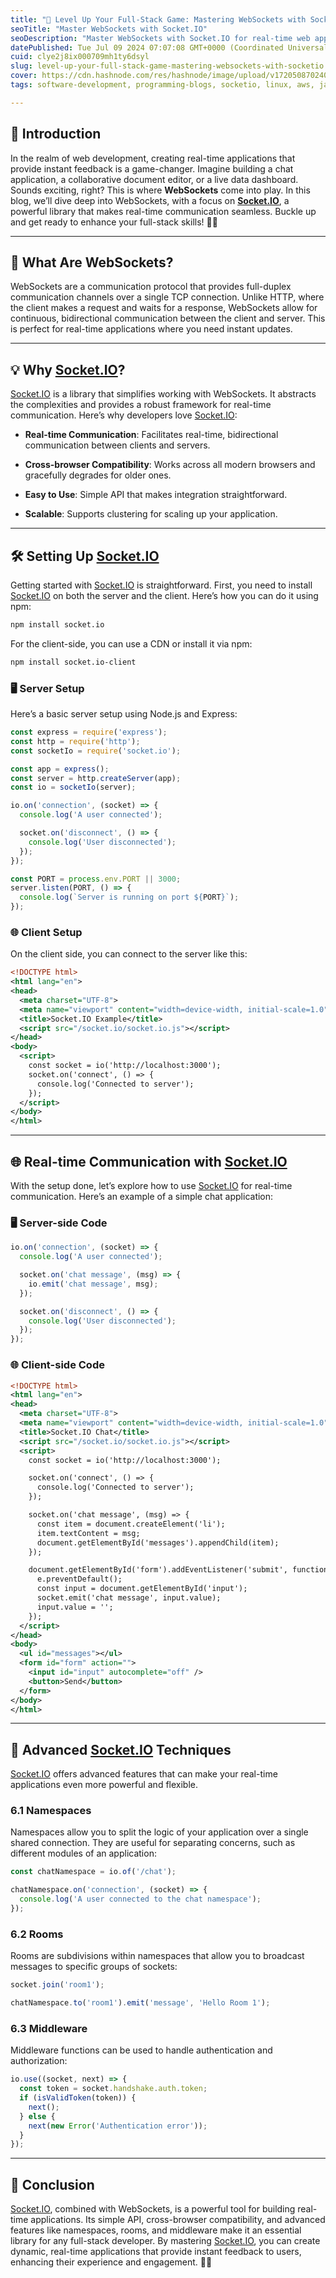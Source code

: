 ```yaml
---
title: "🚀 Level Up Your Full-Stack Game: Mastering WebSockets with Socket.IO"
seoTitle: "Master WebSockets with Socket.IO"
seoDescription: "Master WebSockets with Socket.IO for real-time web apps; learn setup, real-time communication, and advanced full-stack development techniques. 🚀✨"
datePublished: Tue Jul 09 2024 07:07:08 GMT+0000 (Coordinated Universal Time)
cuid: clye2j8ix000709mh1ty6dsyl
slug: level-up-your-full-stack-game-mastering-websockets-with-socketio
cover: https://cdn.hashnode.com/res/hashnode/image/upload/v1720508702406/2737188d-fea2-496f-bf31-de4cbaa4da0f.webp
tags: software-development, programming-blogs, socketio, linux, aws, javascript, python, web-development, react-native, vuejs, webdev, reactjs, devops, beginners, frontend-development

---
```


## 🌟 Introduction

In the realm of web development, creating real-time applications that provide instant feedback is a game-changer. Imagine building a chat application, a collaborative document editor, or a live data dashboard. Sounds exciting, right? This is where **WebSockets** come into play. In this blog, we’ll dive deep into WebSockets, with a focus on [**Socket.IO**](http://Socket.IO), a powerful library that makes real-time communication seamless. Buckle up and get ready to enhance your full-stack skills! 🚀✨

---

## 🤔 What Are WebSockets?

WebSockets are a communication protocol that provides full-duplex communication channels over a single TCP connection. Unlike HTTP, where the client makes a request and waits for a response, WebSockets allow for continuous, bidirectional communication between the client and server. This is perfect for real-time applications where you need instant updates.

---

## 💡 Why [Socket.IO](http://Socket.IO)?

[Socket.IO](http://Socket.IO) is a library that simplifies working with WebSockets. It abstracts the complexities and provides a robust framework for real-time communication. Here’s why developers love [Socket.IO](http://Socket.IO):

* **Real-time Communication**: Facilitates real-time, bidirectional communication between clients and servers.
    
* **Cross-browser Compatibility**: Works across all modern browsers and gracefully degrades for older ones.
    
* **Easy to Use**: Simple API that makes integration straightforward.
    
* **Scalable**: Supports clustering for scaling up your application.
    

---

## 🛠️ Setting Up [Socket.IO](http://Socket.IO)

Getting started with [Socket.IO](http://Socket.IO) is straightforward. First, you need to install [Socket.IO](http://Socket.IO) on both the server and the client. Here’s how you can do it using npm:

```bash
npm install socket.io
```

For the client-side, you can use a CDN or install it via npm:

```bash
npm install socket.io-client
```

### 🖥️ Server Setup

Here’s a basic server setup using Node.js and Express:

```javascript
const express = require('express');
const http = require('http');
const socketIo = require('socket.io');

const app = express();
const server = http.createServer(app);
const io = socketIo(server);

io.on('connection', (socket) => {
  console.log('A user connected');

  socket.on('disconnect', () => {
    console.log('User disconnected');
  });
});

const PORT = process.env.PORT || 3000;
server.listen(PORT, () => {
  console.log(`Server is running on port ${PORT}`);
});
```

### 🌐 Client Setup

On the client side, you can connect to the server like this:

```xml
<!DOCTYPE html>
<html lang="en">
<head>
  <meta charset="UTF-8">
  <meta name="viewport" content="width=device-width, initial-scale=1.0">
  <title>Socket.IO Example</title>
  <script src="/socket.io/socket.io.js"></script>
</head>
<body>
  <script>
    const socket = io('http://localhost:3000');
    socket.on('connect', () => {
      console.log('Connected to server');
    });
  </script>
</body>
</html>
```

---

## 🌐 Real-time Communication with [Socket.IO](http://Socket.IO)

With the setup done, let’s explore how to use [Socket.IO](http://Socket.IO) for real-time communication. Here’s an example of a simple chat application:

### 🖥️ Server-side Code

```javascript
io.on('connection', (socket) => {
  console.log('A user connected');

  socket.on('chat message', (msg) => {
    io.emit('chat message', msg);
  });

  socket.on('disconnect', () => {
    console.log('User disconnected');
  });
});
```

### 🌐 Client-side Code

```xml
<!DOCTYPE html>
<html lang="en">
<head>
  <meta charset="UTF-8">
  <meta name="viewport" content="width=device-width, initial-scale=1.0">
  <title>Socket.IO Chat</title>
  <script src="/socket.io/socket.io.js"></script>
  <script>
    const socket = io('http://localhost:3000');

    socket.on('connect', () => {
      console.log('Connected to server');
    });

    socket.on('chat message', (msg) => {
      const item = document.createElement('li');
      item.textContent = msg;
      document.getElementById('messages').appendChild(item);
    });

    document.getElementById('form').addEventListener('submit', function(e) {
      e.preventDefault();
      const input = document.getElementById('input');
      socket.emit('chat message', input.value);
      input.value = '';
    });
  </script>
</head>
<body>
  <ul id="messages"></ul>
  <form id="form" action="">
    <input id="input" autocomplete="off" />
    <button>Send</button>
  </form>
</body>
</html>
```

---

## 🚀 Advanced [Socket.IO](http://Socket.IO) Techniques

[Socket.IO](http://Socket.IO) offers advanced features that can make your real-time applications even more powerful and flexible.

### 6.1 Namespaces

Namespaces allow you to split the logic of your application over a single shared connection. They are useful for separating concerns, such as different modules of an application:

```javascript
const chatNamespace = io.of('/chat');

chatNamespace.on('connection', (socket) => {
  console.log('A user connected to the chat namespace');
});
```

### 6.2 Rooms

Rooms are subdivisions within namespaces that allow you to broadcast messages to specific groups of sockets:

```javascript
socket.join('room1');

chatNamespace.to('room1').emit('message', 'Hello Room 1');
```

### 6.3 Middleware

Middleware functions can be used to handle authentication and authorization:

```javascript
io.use((socket, next) => {
  const token = socket.handshake.auth.token;
  if (isValidToken(token)) {
    next();
  } else {
    next(new Error('Authentication error'));
  }
});
```

---

## 🎉 Conclusion

[Socket.IO](http://Socket.IO), combined with WebSockets, is a powerful tool for building real-time applications. Its simple API, cross-browser compatibility, and advanced features like namespaces, rooms, and middleware make it an essential library for any full-stack developer. By mastering [Socket.IO](http://Socket.IO), you can create dynamic, real-time applications that provide instant feedback to users, enhancing their experience and engagement. 🚀✨